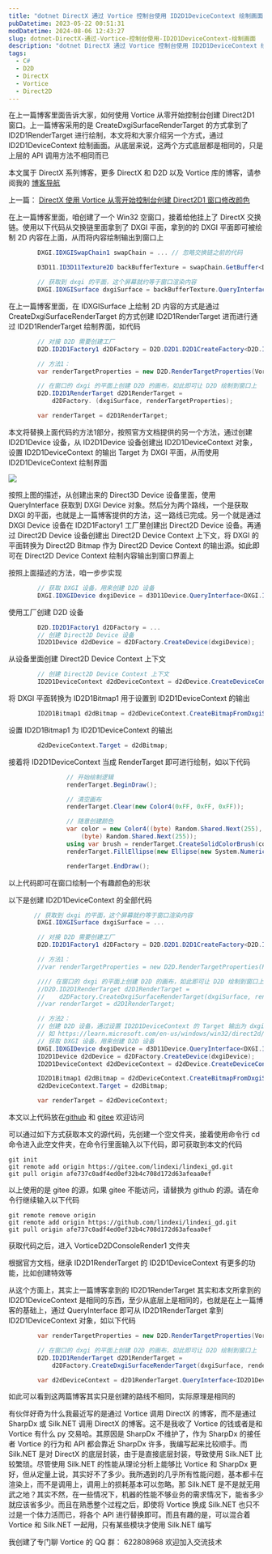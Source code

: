 ```yaml
---
title: "dotnet DirectX 通过 Vortice 控制台使用 ID2D1DeviceContext 绘制画面"
pubDatetime: 2023-05-22 00:51:31
modDatetime: 2024-08-06 12:43:27
slug: dotnet-DirectX-通过-Vortice-控制台使用-ID2D1DeviceContext-绘制画面
description: "dotnet DirectX 通过 Vortice 控制台使用 ID2D1DeviceContext 绘制画面"
tags:
  - C#
  - D2D
  - DirectX
  - Vortice
  - Direct2D
---
```





在上一篇博客里面告诉大家，如何使用 Vortice 从零开始控制台创建 Direct2D1 窗口。上一篇博客采用的是 CreateDxgiSurfaceRenderTarget 的方式拿到了 ID2D1RenderTarget 进行绘制，本文将和大家介绍另一个方式，通过 ID2D1DeviceContext 绘制画面。从底层来说，这两个方式底层都是相同的，只是上层的 API 调用方法不相同而已

<!--more-->


<!-- CreateTime:2023/5/22 8:51:31 -->

<!-- 标签：C#,D2D,DirectX,Vortice,Direct2D, -->
<!-- 博客 -->
<!-- 发布 -->

本文属于 DirectX 系列博客，更多 DirectX 和 D2D 以及 Vortice 库的博客，请参阅我的 [博客导航](https://blog.lindexi.com/post/%E5%8D%9A%E5%AE%A2%E5%AF%BC%E8%88%AA.html )

上一篇： [DirectX 使用 Vortice 从零开始控制台创建 Direct2D1 窗口修改颜色](https://blog.lindexi.com/post/DirectX-%E4%BD%BF%E7%94%A8-Vortice-%E4%BB%8E%E9%9B%B6%E5%BC%80%E5%A7%8B%E6%8E%A7%E5%88%B6%E5%8F%B0%E5%88%9B%E5%BB%BA-Direct2D1-%E7%AA%97%E5%8F%A3%E4%BF%AE%E6%94%B9%E9%A2%9C%E8%89%B2.html )

在上一篇博客里面，咱创建了一个 Win32 空窗口，接着给他挂上了 DirectX 交换链。使用以下代码从交换链里面拿到了 DXGI 平面，拿到的的 DXGI 平面即可被绘制 2D 内容在上面，从而将内容绘制输出到窗口上

```csharp
        DXGI.IDXGISwapChain1 swapChain = ... // 忽略交换链之前的代码

        D3D11.ID3D11Texture2D backBufferTexture = swapChain.GetBuffer<D3D11.ID3D11Texture2D>(0);

        // 获取到 dxgi 的平面，这个屏幕就约等于窗口渲染内容
        DXGI.IDXGISurface dxgiSurface = backBufferTexture.QueryInterface<DXGI.IDXGISurface>();
```

在上一篇博客里面，在 IDXGISurface 上绘制 2D 内容的方式是通过 CreateDxgiSurfaceRenderTarget 的方式创建 ID2D1RenderTarget 进而进行通过 ID2D1RenderTarget 绘制界面，如代码

```csharp
        // 对接 D2D 需要创建工厂
        D2D.ID2D1Factory1 d2DFactory = D2D.D2D1.D2D1CreateFactory<D2D.ID2D1Factory1>();

        // 方法1：
        var renderTargetProperties = new D2D.RenderTargetProperties(Vortice.DCommon.PixelFormat.Premultiplied);

        // 在窗口的 dxgi 的平面上创建 D2D 的画布，如此即可让 D2D 绘制到窗口上
        D2D.ID2D1RenderTarget d2D1RenderTarget =
            d2DFactory. (dxgiSurface, renderTargetProperties);

        var renderTarget = d2D1RenderTarget;
```

本文将替换上面代码的方法1部分，按照官方文档提供的另一个方法，通过创建 ID2D1Device 设备，从 ID2D1Device 设备创建出 ID2D1DeviceContext 对象，设置 ID2D1DeviceContext 的输出 Target 为 DXGI 平面，从而使用 ID2D1DeviceContext 绘制界面

<!-- https://learn.microsoft.com/en-us/windows/win32/direct2d/images/devicecontextdiagram.png -->
![](images/img-lindexi%2F2023521105422700.jpg)

按照上图的描述，从创建出来的 Direct3D Device 设备里面，使用 QueryInterface 获取到 DXGI Device 对象。然后分为两个路线，一个是获取 DXGI 的平面，也就是上一篇博客提供的方法，这一路线已完成。另一个就是通过 DXGI Device 设备在 ID2D1Factory1 工厂里创建出 Direct2D Device 设备。再通过 Direct2D Device 设备创建出 Direct2D Device Context 上下文，将 DXGI 的平面转换为 Direct2D Bitmap 作为 Direct2D Device Context 的输出源。如此即可在 Direct2D Device Context 绘制内容输出到窗口界面上

按照上面描述的方法，咱一步步实现

```csharp
        // 获取 DXGI 设备，用来创建 D2D 设备
        DXGI.IDXGIDevice dxgiDevice = d3D11Device.QueryInterface<DXGI.IDXGIDevice>();
```

使用工厂创建 D2D 设备

```csharp
        D2D.ID2D1Factory1 d2DFactory = ...
        // 创建 Direct2D Device 设备
        ID2D1Device d2dDevice = d2DFactory.CreateDevice(dxgiDevice);
```

从设备里面创建 Direct2D Device Context 上下文

```csharp
        // 创建 Direct2D Device Context 上下文
        ID2D1DeviceContext d2dDeviceContext = d2dDevice.CreateDeviceContext();
```

将 DXGI 平面转换为 ID2D1Bitmap1 用于设置到 ID2D1DeviceContext 的输出

```csharp
        ID2D1Bitmap1 d2dBitmap = d2dDeviceContext.CreateBitmapFromDxgiSurface(dxgiSurface);
```

设置 ID2D1Bitmap1 为 ID2D1DeviceContext 的输出

```csharp
        d2dDeviceContext.Target = d2dBitmap;
```

接着将 ID2D1DeviceContext 当成 RenderTarget 即可进行绘制，如以下代码

```csharp
                // 开始绘制逻辑
                renderTarget.BeginDraw();

                // 清空画布
                renderTarget.Clear(new Color4(0xFF, 0xFF, 0xFF));

                // 随意创建颜色
                var color = new Color4((byte) Random.Shared.Next(255), (byte) Random.Shared.Next(255),
                    (byte) Random.Shared.Next(255));
                using var brush = renderTarget.CreateSolidColorBrush(color);
                renderTarget.FillEllipse(new Ellipse(new System.Numerics.Vector2(200, 200), 100, 100), brush);

                renderTarget.EndDraw();
```

以上代码即可在窗口绘制一个有趣颜色的形状

以下是创建 ID2D1DeviceContext 的全部代码

```csharp
       // 获取到 dxgi 的平面，这个屏幕就约等于窗口渲染内容
        DXGI.IDXGISurface dxgiSurface = ...

        // 对接 D2D 需要创建工厂
        D2D.ID2D1Factory1 d2DFactory = D2D.D2D1.D2D1CreateFactory<D2D.ID2D1Factory1>();

        // 方法1：
        //var renderTargetProperties = new D2D.RenderTargetProperties(PixelFormat.Premultiplied);

        //// 在窗口的 dxgi 的平面上创建 D2D 的画布，如此即可让 D2D 绘制到窗口上
        //D2D.ID2D1RenderTarget d2D1RenderTarget =
        //    d2DFactory.CreateDxgiSurfaceRenderTarget(dxgiSurface, renderTargetProperties);
        //var renderTarget = d2D1RenderTarget;

        // 方法2：
        // 创建 D2D 设备，通过设置 ID2D1DeviceContext 的 Target 输出为 dxgiSurface 从而让 ID2D1DeviceContext 渲染内容渲染到窗口上
        // 如 https://learn.microsoft.com/en-us/windows/win32/direct2d/images/devicecontextdiagram.png 图
        // 获取 DXGI 设备，用来创建 D2D 设备
        DXGI.IDXGIDevice dxgiDevice = d3D11Device.QueryInterface<DXGI.IDXGIDevice>();
        ID2D1Device d2dDevice = d2DFactory.CreateDevice(dxgiDevice);
        ID2D1DeviceContext d2dDeviceContext = d2dDevice.CreateDeviceContext();

        ID2D1Bitmap1 d2dBitmap = d2dDeviceContext.CreateBitmapFromDxgiSurface(dxgiSurface);
        d2dDeviceContext.Target = d2dBitmap;

        var renderTarget = d2dDeviceContext;
```

本文以上代码放在[github](https://github.com/lindexi/lindexi_gd/tree/afe737c0adf4ed0ef32b4c708d172d63afeaa0ef/VorticeD2DConsoleRender1) 和 [gitee](https://gitee.com/lindexi/lindexi_gd/tree/afe737c0adf4ed0ef32b4c708d172d63afeaa0ef/VorticeD2DConsoleRender1) 欢迎访问

可以通过如下方式获取本文的源代码，先创建一个空文件夹，接着使用命令行 cd 命令进入此空文件夹，在命令行里面输入以下代码，即可获取到本文的代码

```
git init
git remote add origin https://gitee.com/lindexi/lindexi_gd.git
git pull origin afe737c0adf4ed0ef32b4c708d172d63afeaa0ef
```

以上使用的是 gitee 的源，如果 gitee 不能访问，请替换为 github 的源。请在命令行继续输入以下代码

```
git remote remove origin
git remote add origin https://github.com/lindexi/lindexi_gd.git
git pull origin afe737c0adf4ed0ef32b4c708d172d63afeaa0ef
```

获取代码之后，进入 VorticeD2DConsoleRender1 文件夹

根据官方文档，继承 ID2D1RenderTarget 的 ID2D1DeviceContext 有更多的功能，比如创建特效等

从这个方面上，其实上一篇博客拿到的 ID2D1RenderTarget 其实和本文所拿到的 ID2D1DeviceContext 是相同的东西，至少从底层上是相同的，也就是在上一篇博客的基础上，通过 QueryInterface 即可从 ID2D1RenderTarget 拿到 ID2D1DeviceContext 对象，如以下代码

```csharp
        var renderTargetProperties = new D2D.RenderTargetProperties(Vortice.DCommon.PixelFormat.Premultiplied);

        // 在窗口的 dxgi 的平面上创建 D2D 的画布，如此即可让 D2D 绘制到窗口上
        D2D.ID2D1RenderTarget d2D1RenderTarget =
            d2DFactory.CreateDxgiSurfaceRenderTarget(dxgiSurface, renderTargetProperties);

        var d2dDeviceContext = d2D1RenderTarget.QueryInterface<ID2D1DeviceContext>();
```

如此可以看到这两篇博客其实只是创建的路线不相同，实际原理是相同的

有伙伴好奇为什么我最近写的是通过 Vortice 调用 DirectX 的博客，而不是通过 SharpDx 或 Silk.NET 调用 DirectX 的博客。这不是我收了 Vortice 的钱或者是和 Vortice 有什么 py 交易哈。其原因是 SharpDx 不维护了，作为 SharpDx 的接任者 Vortice 的行为和 API 都会靠近 SharpDx 许多，我编写起来比较顺手。而 Silk.NET 是对 DirectX 的底层封装，由于是直接底层封装，导致使用 Silk.NET 比较繁琐。尽管使用 Silk.NET 的性能从理论分析上能够比 Vortice 和 SharpDx 更好，但从定量上说，其实好不了多少。我所遇到的几乎所有性能问题，基本都卡在渲染上，而不是调用上，调用上的损耗基本可以忽略。那 Silk.NET 是不是就无用武之地？其实不然，在一些情况下，机器的性能不够业务的需求情况下，能省多少就应该省多少。而且在熟悉整个过程之后，即使将 Vortice 换成 Silk.NET 也只不过是一个体力活而已，将各个 API 进行替换即可。而且有趣的是，可以混合着 Vortice 和 Silk.NET 一起用，只有某些模块才使用 Silk.NET 编写

我创建了专门聊 Vortice 的 QQ 群： 622808968 欢迎加入交流技术
